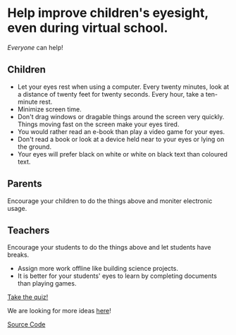 # Help improve children's eyesight, even during virtual school.

*Everyone* can help!

## Children

- Let your eyes rest when using a computer. Every twenty minutes, look at a distance of twenty feet for twenty seconds. Every hour, take a ten-minute rest.
- Minimize screen time.
- Don't drag windows or dragable things around the screen very quickly. Things moving fast on the screen make your eyes tired.
- You would rather read an e-book than play a video game for your eyes.
- Don't read a book or look at a device held near to your eyes or lying on the ground.
- Your eyes will prefer black on white or white on black text than coloured text.

## Parents

Encourage your children to do the things above and moniter electronic usage.

## Teachers

Encourage your students to do the things above and let students have breaks.

- Assign more work offline like building science projects.
- It is better for your students' eyes to learn by completing documents than playing games.

[Take the quiz!](https://donaldli2020.github.io/Design-Thinking-summer-2021/screen-time/quiz.html)

We are looking for more ideas [here](https://forms.gle/WDWsUsLcZX5QvjBGA)!

[Source Code](https://raw.githubusercontent.com/donaldli2020/Design-Thinking-summer-2021/main/screen-time/index.md)
